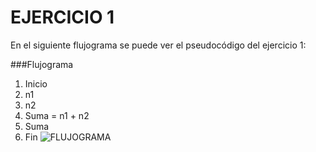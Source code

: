 # EJERCICIO 1
En el siguiente flujograma se puede ver el pseudocódigo  del ejercicio 1:
  
###Flujograma
1. Inicio
2. n1
3. n2
4. Suma = n1 + n2
5. Suma
6. Fin
![FLUJOGRAMA](http://2.1m.yt/WC_UuSs.jpg "Flujograma")